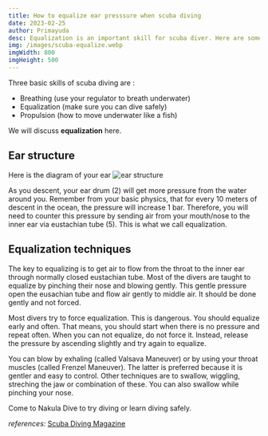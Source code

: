 ```yaml
---
title: How to equalize ear presssure when scuba diving
date: 2023-02-25
author: Primayuda
desc: Equalization is an important skill for scuba diver. Here are some techniques to do it safely and comfortably.
img: /images/scuba-equalize.webp
imgWidth: 800
imgHeight: 500
---
```


Three basic skills of scuba diving are : 
- Breathing (use your regulator to breath underwater)
- Equalization (make sure you can dive safely)
- Propulsion (how to move underwater like a fish)

We will discuss **equalization** here.

## Ear structure

Here is the diagram of your ear
![ear structure](/images/earSafe.webp)

As you descent, your ear drum (2) will get more pressure from the water around you. Remember from your basic physics, that for every 10 meters of descent in the ocean, the pressure will increase 1 bar. Therefore, you will need to counter this pressure by sending air from your mouth/nose to the inner ear via eustachian tube (5). This is what we call equalization.

## Equalization techniques

The key to equalizing is to get air to flow from the throat to the inner ear through normally closed eustachian tube. Most of the divers are taught to equalize by pinching their nose and blowing gently. This gentle pressure open the eusachian tube and flow air gently to middle air. It should be done gently and not forced.

Most divers try to force equalization. This is dangerous. You should equalize early and often. That means, you should start when there is no pressure and repeat often. When you can not equalize, do not force it. Instead, release the pressure by ascending slightly and try again to equalize.

You can blow by exhaling (called Valsava Maneuver) or by using your throat muscles (called Frenzel Maneuver). The latter is preferred because it is gentler and easy to control. Other techniques are to swallow, wiggling, streching the jaw or combination of these. You can also swallow while pinching your nose.

Come to Nakula Dive to try diving or learn diving safely.

*references:*
[Scuba Diving Magazine](https://www.scubadiving.com/equalizing-ear-clearing-scuba-diving?_com=)